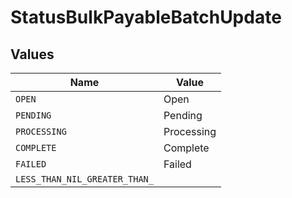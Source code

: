 # StatusBulkPayableBatchUpdate


## Values

| Name                          | Value                         |
| ----------------------------- | ----------------------------- |
| `OPEN`                        | Open                          |
| `PENDING`                     | Pending                       |
| `PROCESSING`                  | Processing                    |
| `COMPLETE`                    | Complete                      |
| `FAILED`                      | Failed                        |
| `LESS_THAN_NIL_GREATER_THAN_` | <nil>                         |